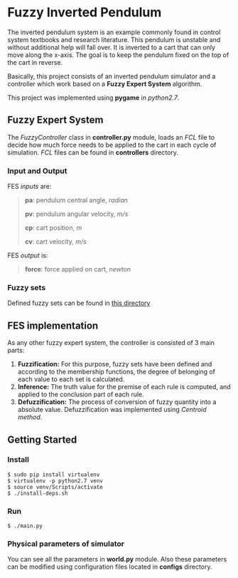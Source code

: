 # Fuzzy Inverted Pendulum
The inverted pendulum system is an example commonly found in control system textbooks and research literature. This pendulum is unstable and without additional help will fall over. It is inverted to a cart that can only move along the x-axis. The goal is to keep the pendulum fixed on the top of the cart in reverse.  
  
Basically, this project consists of an inverted pendulum simulator and a controller which work based on a **Fuzzy Expert System** algorithm.  
  
This project was implemented using **pygame** in *python2.7*.

## Fuzzy Expert System
The *FuzzyController* class in **controller.py** module, loads an *FCL* file to decide how much force needs to be applied to the cart in each cycle of simulation.
*FCL* files can be found in **controllers** directory.  
 
### Input and Output
FES *inputs* are:  
> **pa**: pendulum central angle, *radian*
> 
> **pv**: pendulum angular velocity, *m/s*
>
> **cp**: cart position, *m*
> 
> **cv**: cart velocity, *m/s*  

FES *output* is:
> **force**: force applied on cart, *newton*

### Fuzzy sets
Defined fuzzy sets can be found in [this directory](https://github.com/hedzd/Fuzzy-inverted-pendulum/tree/main/Fuzzy%20sets%20images)

## FES implementation
As any other fuzzy expert system, the controller is consisted of 3 main parts:  
1. **Fuzzification:** For this purpose, fuzzy sets have been defined and according to the membership functions, the degree of belonging of each value to each set is calculated.
2. **Inference:** The truth value for the premise of each rule is computed, and applied to the conclusion part of each rule.
3. **Defuzzification:** The process of conversion of fuzzy quantity into a absolute value. Defuzzification was implemented using *Centroid method*. 

## Getting Started


### Install

    $ sudo pip install virtualenv
    $ virtualenv -p python2.7 venv
    $ source venv/Scripts/activate
    $ ./install-deps.sh

### Run

    $ ./main.py


### Physical parameters of simulator

You can see all the parameters in **world.py** module.
Also these parameters can be modified using configuration files located in **configs** directory.




